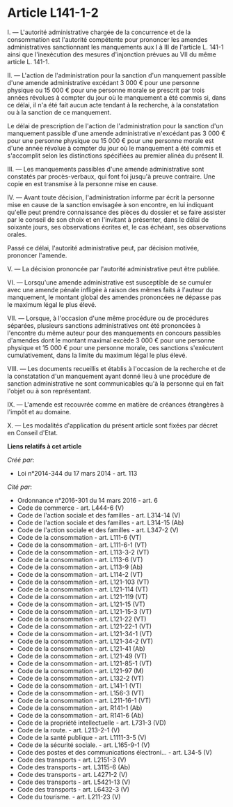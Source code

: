 # Article L141-1-2

I. ― L'autorité administrative chargée de la concurrence et de la consommation est l'autorité compétente pour prononcer les
amendes administratives sanctionnant les manquements aux I à III de l'article L. 141-1 ainsi que l'inexécution des mesures
d'injonction prévues au VII du même article L. 141-1. 

II. ― L'action de l'administration pour la sanction d'un manquement passible d'une amende administrative excédant 3 000 €
pour une personne physique ou 15 000 € pour une personne morale se prescrit par trois années révolues à compter du jour où le
manquement a été commis si, dans ce délai, il n'a été fait aucun acte tendant à la recherche, à la constatation ou à la
sanction de ce manquement. 

Le délai de prescription de l'action de l'administration pour la sanction d'un manquement passible d'une amende
administrative n'excédant pas 3 000 € pour une personne physique ou 15 000 € pour une personne morale est d'une année révolue
à compter du jour où le manquement a été commis et s'accomplit selon les distinctions spécifiées au premier alinéa du présent
II. 

III. ― Les manquements passibles d'une amende administrative sont constatés par procès-verbaux, qui font foi jusqu'à preuve
contraire. Une copie en est transmise à la personne mise en cause. 

IV. ― Avant toute décision, l'administration informe par écrit la personne mise en cause de la sanction envisagée à son
encontre, en lui indiquant qu'elle peut prendre connaissance des pièces du dossier et se faire assister par le conseil de son
choix et en l'invitant à présenter, dans le délai de soixante jours, ses observations écrites et, le cas échéant, ses
observations orales. 

Passé ce délai, l'autorité administrative peut, par décision motivée, prononcer l'amende. 

V. ― La décision prononcée par l'autorité administrative peut être publiée. 

VI. ― Lorsqu'une amende administrative est susceptible de se cumuler avec une amende pénale infligée à raison des mêmes faits
à l'auteur du manquement, le montant global des amendes prononcées ne dépasse pas le maximum légal le plus élevé. 

VII. ― Lorsque, à l'occasion d'une même procédure ou de procédures séparées, plusieurs sanctions administratives ont été
prononcées à l'encontre du même auteur pour des manquements en concours passibles d'amendes dont le montant maximal excède 3
000 € pour une personne physique et 15 000 € pour une personne morale, ces sanctions s'exécutent cumulativement, dans la
limite du maximum légal le plus élevé. 

VIII. ― Les documents recueillis et établis à l'occasion de la recherche et de la constatation d'un manquement ayant donné
lieu à une procédure de sanction administrative ne sont communicables qu'à la personne qui en fait l'objet ou à son
représentant. 

IX. ― L'amende est recouvrée comme en matière de créances étrangères à l'impôt et au domaine. 

X. ― Les modalités d'application du présent article sont fixées par décret en Conseil d'Etat.

**Liens relatifs à cet article**

_Créé par_:

  - Loi n°2014-344 du 17 mars 2014 - art. 113

_Cité par_:

  - Ordonnance n°2016-301 du 14 mars 2016 - art. 6
  - Code de commerce - art. L444-6 (V)
  - Code de l'action sociale et des familles - art. L314-14 (V)
  - Code de l'action sociale et des familles - art. L314-15 (Ab)
  - Code de l'action sociale et des familles - art. L347-2 (V)
  - Code de la consommation - art. L111-6 (VT)
  - Code de la consommation - art. L111-6-1 (VT)
  - Code de la consommation - art. L113-3-2 (VT)
  - Code de la consommation - art. L113-6 (VT)
  - Code de la consommation - art. L113-9 (Ab)
  - Code de la consommation - art. L114-2 (VT)
  - Code de la consommation - art. L121-103 (VT)
  - Code de la consommation - art. L121-114 (VT)
  - Code de la consommation - art. L121-119 (VT)
  - Code de la consommation - art. L121-15 (VT)
  - Code de la consommation - art. L121-15-3 (VT)
  - Code de la consommation - art. L121-22 (VT)
  - Code de la consommation - art. L121-22-1 (VT)
  - Code de la consommation - art. L121-34-1 (VT)
  - Code de la consommation - art. L121-34-2 (VT)
  - Code de la consommation - art. L121-41 (Ab)
  - Code de la consommation - art. L121-49 (VT)
  - Code de la consommation - art. L121-85-1 (VT)
  - Code de la consommation - art. L121-97 (M)
  - Code de la consommation - art. L132-2 (VT)
  - Code de la consommation - art. L141-1 (VT)
  - Code de la consommation - art. L156-3 (VT)
  - Code de la consommation - art. L211-16-1 (VT)
  - Code de la consommation - art. R141-1 (Ab)
  - Code de la consommation - art. R141-6 (Ab)
  - Code de la propriété intellectuelle - art. L731-3 (VD)
  - Code de la route. - art. L213-2-1 (V)
  - Code de la santé publique - art. L1111-3-5 (V)
  - Code de la sécurité sociale. - art. L165-9-1 (V)
  - Code des postes et des communications électroni... - art. L34-5 (V)
  - Code des transports - art. L2151-3 (V)
  - Code des transports - art. L3115-6 (Ab)
  - Code des transports - art. L4271-2 (V)
  - Code des transports - art. L5421-13 (V)
  - Code des transports - art. L6432-3 (V)
  - Code du tourisme. - art. L211-23 (V)
